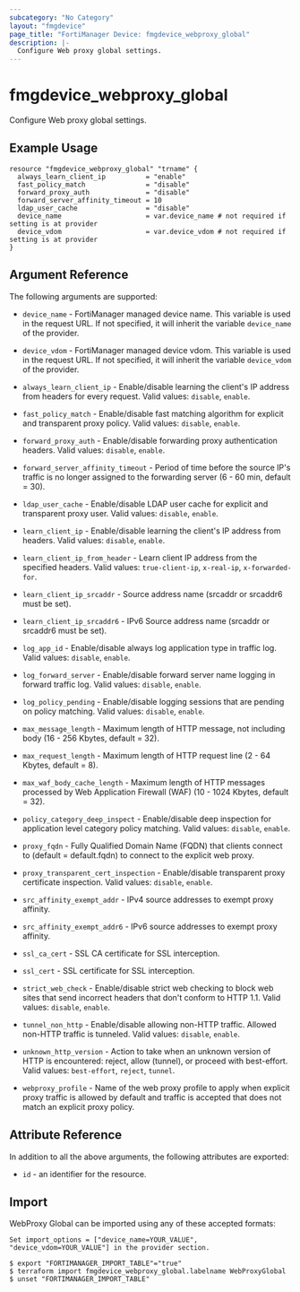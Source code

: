 ```yaml
---
subcategory: "No Category"
layout: "fmgdevice"
page_title: "FortiManager Device: fmgdevice_webproxy_global"
description: |-
  Configure Web proxy global settings.
---
```


# fmgdevice_webproxy_global
Configure Web proxy global settings.

## Example Usage

```hcl
resource "fmgdevice_webproxy_global" "trname" {
  always_learn_client_ip          = "enable"
  fast_policy_match               = "disable"
  forward_proxy_auth              = "disable"
  forward_server_affinity_timeout = 10
  ldap_user_cache                 = "disable"
  device_name                     = var.device_name # not required if setting is at provider
  device_vdom                     = var.device_vdom # not required if setting is at provider
}
```

## Argument Reference


The following arguments are supported:

* `device_name` - FortiManager managed device name. This variable is used in the request URL. If not specified, it will inherit the variable `device_name` of the provider.
* `device_vdom` - FortiManager managed device vdom. This variable is used in the request URL. If not specified, it will inherit the variable `device_vdom` of the provider.

* `always_learn_client_ip` - Enable/disable learning the client's IP address from headers for every request. Valid values: `disable`, `enable`.

* `fast_policy_match` - Enable/disable fast matching algorithm for explicit and transparent proxy policy. Valid values: `disable`, `enable`.

* `forward_proxy_auth` - Enable/disable forwarding proxy authentication headers. Valid values: `disable`, `enable`.

* `forward_server_affinity_timeout` - Period of time before the source IP's traffic is no longer assigned to the forwarding server (6 - 60 min, default = 30).
* `ldap_user_cache` - Enable/disable LDAP user cache for explicit and transparent proxy user. Valid values: `disable`, `enable`.

* `learn_client_ip` - Enable/disable learning the client's IP address from headers. Valid values: `disable`, `enable`.

* `learn_client_ip_from_header` - Learn client IP address from the specified headers. Valid values: `true-client-ip`, `x-real-ip`, `x-forwarded-for`.

* `learn_client_ip_srcaddr` - Source address name (srcaddr or srcaddr6 must be set).
* `learn_client_ip_srcaddr6` - IPv6 Source address name (srcaddr or srcaddr6 must be set).
* `log_app_id` - Enable/disable always log application type in traffic log. Valid values: `disable`, `enable`.

* `log_forward_server` - Enable/disable forward server name logging in forward traffic log. Valid values: `disable`, `enable`.

* `log_policy_pending` - Enable/disable logging sessions that are pending on policy matching. Valid values: `disable`, `enable`.

* `max_message_length` - Maximum length of HTTP message, not including body (16 - 256 Kbytes, default = 32).
* `max_request_length` - Maximum length of HTTP request line (2 - 64 Kbytes, default = 8).
* `max_waf_body_cache_length` - Maximum length of HTTP messages processed by Web Application Firewall (WAF) (10 - 1024 Kbytes, default = 32).
* `policy_category_deep_inspect` - Enable/disable deep inspection for application level category policy matching. Valid values: `disable`, `enable`.

* `proxy_fqdn` - Fully Qualified Domain Name (FQDN) that clients connect to (default = default.fqdn) to connect to the explicit web proxy.
* `proxy_transparent_cert_inspection` - Enable/disable transparent proxy certificate inspection. Valid values: `disable`, `enable`.

* `src_affinity_exempt_addr` - IPv4 source addresses to exempt proxy affinity.
* `src_affinity_exempt_addr6` - IPv6 source addresses to exempt proxy affinity.
* `ssl_ca_cert` - SSL CA certificate for SSL interception.
* `ssl_cert` - SSL certificate for SSL interception.
* `strict_web_check` - Enable/disable strict web checking to block web sites that send incorrect headers that don't conform to HTTP 1.1. Valid values: `disable`, `enable`.

* `tunnel_non_http` - Enable/disable allowing non-HTTP traffic. Allowed non-HTTP traffic is tunneled. Valid values: `disable`, `enable`.

* `unknown_http_version` - Action to take when an unknown version of HTTP is encountered: reject, allow (tunnel), or proceed with best-effort. Valid values: `best-effort`, `reject`, `tunnel`.

* `webproxy_profile` - Name of the web proxy profile to apply when explicit proxy traffic is allowed by default and traffic is accepted that does not match an explicit proxy policy.


## Attribute Reference

In addition to all the above arguments, the following attributes are exported:
* `id` - an identifier for the resource.

## Import

WebProxy Global can be imported using any of these accepted formats:
```
Set import_options = ["device_name=YOUR_VALUE", "device_vdom=YOUR_VALUE"] in the provider section.

$ export "FORTIMANAGER_IMPORT_TABLE"="true"
$ terraform import fmgdevice_webproxy_global.labelname WebProxyGlobal
$ unset "FORTIMANAGER_IMPORT_TABLE"
```

